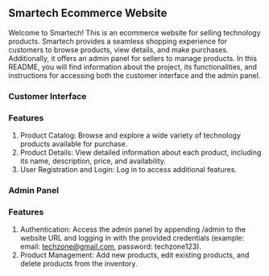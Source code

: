 ## Smartech Ecommerce Website

Welcome to Smartech! This is an ecommerce website for selling technology products. Smartech provides a seamless shopping experience for customers to browse products, view details, and make purchases. Additionally, it offers an admin panel for sellers to manage products. In this README, you will find information about the project, its functionalities, and instructions for accessing both the customer interface and the admin panel.


### Customer Interface
### Features
1. Product Catalog: Browse and explore a wide variety of technology products available for purchase.
2. Product Details: View detailed information about each product, including its name, description, price, and availability.
3. User Registration and Login: Log in to access additional features.

### Admin Panel
### Features
1. Authentication: Access the admin panel by appending /admin to the website URL and logging in with the provided credentials (example: email: techzone@gmail.com, password: techzone123).
2. Product Management: Add new products, edit existing products, and delete products from the inventory.

